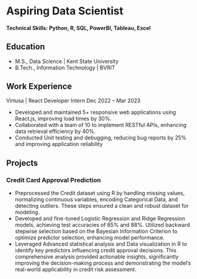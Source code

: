 # Aspiring Data Scientist

#### Technical Skills: Python, R, SQL, PowerBI, Tableau, Excel

## Education
- M.S., Data Science | Kent State University
- B.Tech., Information Technology | BVRIT

## Work Experience

Virtusa | React Developer Intern                                   Dec 2022 – Mar 2023
- Developed and maintained 5+ responsive web applications using React.js, improving load times by 30%.
-	Collaborated with a team of 10 to implement RESTful APIs, enhancing data retrieval efficiency by 40%.
-	Conducted Unit testing and debugging, reducing bug reports by 25% and improving application reliability


## Projects
### Credit Card Approval Prediction
	             
- Preprocessed the Credit dataset using R by handling missing values, normalizing continuous variables, encoding Categorical Data, and detecting outliers. These steps ensured a clean and robust dataset for modeling.
-	Developed and fine-tuned Logistic Regression and Ridge Regression models, achieving test accuracies of 85% and 88%. Utilized backward stepwise selection based on the Bayesian Information Criterion to optimize predictor selection, enhancing model performance.
-	Leveraged Advanced statistical analysis and Data visualization in R to identify key predictors influencing credit approval decisions. This comprehensive analysis provided actionable insights, significantly improving the decision-making process and demonstrating the model’s real-world applicability in credit risk assessment.
